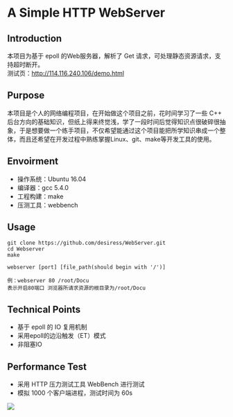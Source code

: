 # A Simple HTTP WebServer
## Introduction
本项目为基于 epoll 的Web服务器，解析了 Get 请求，可处理静态资源请求，支持超时断开。  
测试页：http://114.116.240.106/demo.html

## Purpose
本项目是个人的网络编程项目，在开始做这个项目之前，花时间学习了一些 C++ 后台方向的基础知识，但纸上得来终觉浅，学了一段时间后觉得知识点很破碎很抽象，于是想要做一个练手项目，不仅希望能通过这个项目能把所学知识串成一个整体，而且还希望在开发过程中熟练掌握Linux、git、make等开发工具的使用。

## Envoirment
* 操作系统：Ubuntu 16.04
* 编译器：gcc 5.4.0
* 工程构建：make
* 压测工具：webbench

## Usage
```
git clone https://github.com/desiress/WebServer.git
cd Webserver
make

webserver [port] [file_path(should begin with '/')]

例：webserver 80 /root/Docu
表示开启80端口 浏览器所请求资源的根目录为/root/Docu
```
## Technical Points
* 基于 epoll 的 IO 复用机制
* 采用epoll的边沿触发（ET）模式
* 非阻塞IO

## Performance Test
* 采用 HTTP 压力测试工具 WebBench 进行测试  
* 模拟 1000 个客户端进程，测试时间为 60s  
    
![](https://github.com/desiress/WebServer/blob/master/docs/webbench%20test.png)
